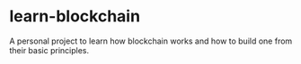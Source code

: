 # learn-blockchain
A personal project to learn how blockchain works and how to build one from their basic principles.
